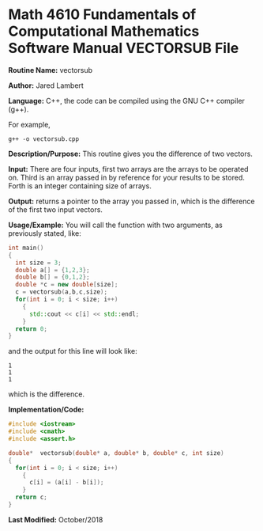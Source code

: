 # Math 4610 Fundamentals of Computational Mathematics Software Manual VECTORSUB File

**Routine Name:**           vectorsub  

**Author:** Jared Lambert

**Language:** C++, the code can be compiled using the GNU C++ compiler (g++). 

For example,

    g++ -o vectorsub.cpp  

**Description/Purpose:** This routine gives you the difference of two vectors.     
    


**Input:** There are four inputs, first two arrays are the arrays to be operated on. Third is an array passed in by reference for your results to be stored. Forth is an integer containing size of arrays.  
    

**Output:** returns a pointer to the array you passed in, which is the difference of the first two input vectors.  
  

**Usage/Example:**
You will call the function with two arguments, as previously stated, like:
```c++
int main()
{
  int size = 3;
  double a[] = {1,2,3};
  double b[] = {0,1,2};
  double *c = new double[size];
  c = vectorsub(a,b,c,size);
  for(int i = 0; i < size; i++)
    {
      std::cout << c[i] << std::endl;
    }
  return 0;
}
```
and the output for this line will look like:    
```
1
1
1
```  

which is the difference.    

**Implementation/Code:**  

```c++
#include <iostream>
#include <cmath>
#include <assert.h>

double*  vectorsub(double* a, double* b, double* c, int size)
{
  for(int i = 0; i < size; i++)
    {
      c[i] = (a[i] - b[i]);
    }
  return c;
}
```  
  
**Last Modified:** October/2018
